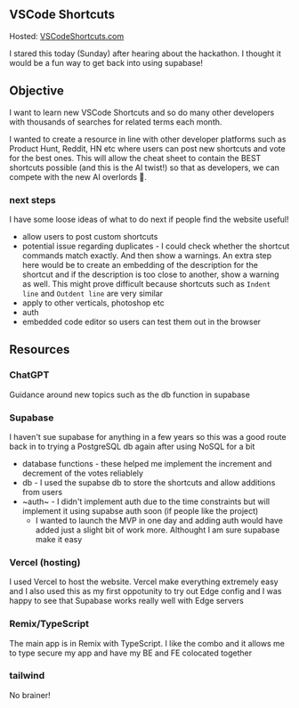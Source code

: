## VSCode Shortcuts

Hosted: [VSCodeShortcuts.com](https://VSCodeShortcuts.com)

I stared this today (Sunday) after hearing about the hackathon. I thought it would be a fun way to get back into using supabase!

## Objective

I want to learn new VSCode Shortcuts and so do many other developers with thousands of searches for related terms each month.

I wanted to create a resource in line with other developer platforms such as Product Hunt, Reddit, HN etc where users can post new shortcuts and vote for the best ones. This will allow the cheat sheet to contain the BEST shortcuts possible (and this is the AI twist!) so that as developers, we can compete with the new AI overlords 🤖. 

### next steps

I have some loose ideas of what to do next if people find the website useful!
* allow users to post custom shortcuts
* potential issue regarding duplicates - I could check whether the shortcut commands match exactly. And then show a warnings. An extra step here would be to create an embedding of the description for the shortcut and if the description is too close to another, show a warning as well. This might prove difficult because shortcuts such as `Indent line` and `Outdent line` are very similar
* apply to other verticals, photoshop etc
* auth
* embedded code editor so users can test them out in the browser

## Resources

### ChatGPT
Guidance around new topics such as the db function in supabase

### Supabase
I haven't sue supabase for anything in a few years so this was a good route back in to trying a PostgreSQL db again after using NoSQL for a bit

* database functions - these helped me implement the increment and decrement of the votes reliablely
* db - I used the supabse db to store the shortcuts and allow additions from users
* ~auth~ - I didn't implement auth due to the time constraints but will implement it using supabse auth soon (if people like the project)
  * I wanted to launch the MVP in one day and adding auth would have added just a slight bit of work more. Althought I am sure supabase make it easy


### Vercel (hosting)

I used Vercel to host the website. Vercel make everything extremely easy and I also used this as my first oppotunity to try out Edge config and I was happy to see that Supabase works really well with Edge servers

### Remix/TypeScript

The main app is in Remix with TypeScript. I like the combo and it allows me to type secure my app and have my BE and FE colocated together

### tailwind

No brainer!

